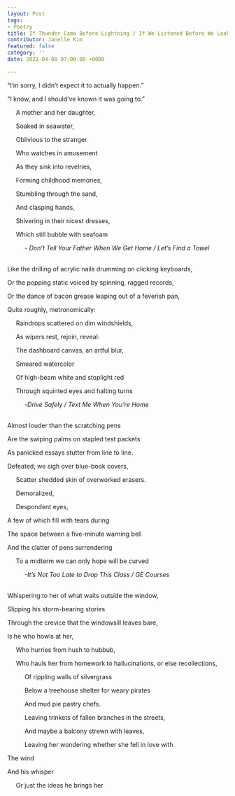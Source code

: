 ```yaml
---
layout: Post
tags:
- Poetry
title: If Thunder Came Before Lightning / If We Listened Before We Looked
contributor: Janelle Kim
featured: false
category: ''
date: 2021-04-08 07:00:00 +0000

---
```

“I’m sorry, I didn’t expect it to actually happen.”

“I know, and I should’ve known it was going to.”

     A mother and her daughter,

     Soaked in seawater,

     Oblivious to the stranger

     Who watches in amusement

     As they sink into revelries,

     Forming childhood memories,

     Stumbling through the sand,

     And clasping hands,

     Shivering in their nicest dresses,

     Which still bubble with seafoam

          - _Don’t Tell Your Father When We Get Home / Let’s Find a Towel_

<br>Like the drilling of acrylic nails drumming on clicking keyboards,

Or the popping static voiced by spinning, ragged records,

Or the dance of bacon grease leaping out of a feverish pan,

Quite roughly, metronomically:

&nbsp;&nbsp;&nbsp;&nbsp;&nbsp;Raindrops scattered on dim windshields,

&nbsp;&nbsp;&nbsp;&nbsp;&nbsp;As wipers rest, rejoin, reveal:

&nbsp;&nbsp;&nbsp;&nbsp;&nbsp;The dashboard canvas, an artful blur,

&nbsp;&nbsp;&nbsp;&nbsp;&nbsp;Smeared watercolor

&nbsp;&nbsp;&nbsp;&nbsp;&nbsp;Of high-beam white and stoplight red

&nbsp;&nbsp;&nbsp;&nbsp;&nbsp;Through squinted eyes and halting turns

&nbsp;&nbsp;&nbsp;&nbsp;&nbsp;&nbsp;&nbsp;&nbsp;&nbsp;&nbsp;\-_Drive Safely / Text Me When You’re Home_

<br>Almost louder than the scratching pens

Are the swiping palms on stapled test packets

As panicked essays stutter from line to line.

Defeated, we sigh over blue-book covers,

     Scatter shedded skin of overworked erasers.

     Demoralized,

     Despondent eyes,

A few of which fill with tears during

The space between a five-minute warning bell

And the clatter of pens surrendering

     To a midterm we can only hope will be curved

          _-It’s Not Too Late to Drop This Class / GE Courses_

<br>Whispering to her of what waits outside the window,

Slipping his storm-bearing stories

Through the crevice that the windowsill leaves bare,

Is he who howls at her,

&nbsp;&nbsp;&nbsp;&nbsp;&nbsp;Who hurries from hush to hubbub,

&nbsp;&nbsp;&nbsp;&nbsp;&nbsp;Who hauls her from homework to hallucinations, or else recollections,

&nbsp;&nbsp;&nbsp;&nbsp;&nbsp;&nbsp;&nbsp;&nbsp;&nbsp;&nbsp;Of rippling walls of silvergrass

&nbsp;&nbsp;&nbsp;&nbsp;&nbsp;&nbsp;&nbsp;&nbsp;&nbsp;&nbsp;Below a treehouse shelter for weary pirates

&nbsp;&nbsp;&nbsp;&nbsp;&nbsp;&nbsp;&nbsp;&nbsp;&nbsp;&nbsp;And mud pie pastry chefs.

&nbsp;&nbsp;&nbsp;&nbsp;&nbsp;&nbsp;&nbsp;&nbsp;&nbsp;&nbsp;Leaving trinkets of fallen branches in the streets,

&nbsp;&nbsp;&nbsp;&nbsp;&nbsp;&nbsp;&nbsp;&nbsp;&nbsp;&nbsp;And maybe a balcony strewn with leaves,

&nbsp;&nbsp;&nbsp;&nbsp;&nbsp;&nbsp;&nbsp;&nbsp;&nbsp;&nbsp;Leaving her wondering whether she fell in love with

The wind

And his whisper

&nbsp;&nbsp;&nbsp;&nbsp;&nbsp;Or just the ideas he brings her